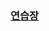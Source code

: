 ### [연습장]([https://9511dasol.github.io/Publishing/](https://9511dasol.github.io/publishing-animaion/))
